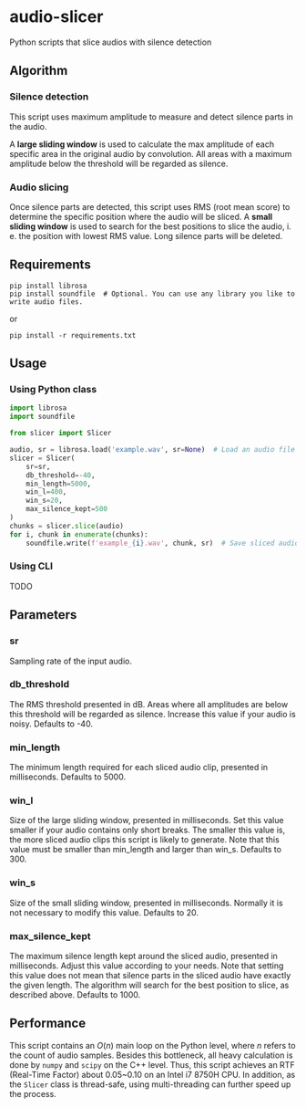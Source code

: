 # audio-slicer
Python scripts that slice audios with silence detection

## Algorithm

### Silence detection

This script uses maximum amplitude to measure and detect silence parts in the audio.

A **large sliding window** is used to calculate the max amplitude of each specific area in the original audio by convolution. All areas with a maximum amplitude below the threshold will be regarded as silence.

### Audio slicing

Once silence parts are detected, this script uses RMS (root mean score) to determine the specific position where the audio will be sliced. A **small sliding window** is used to search for the best positions to slice the audio, i. e. the position with lowest RMS value. Long silence parts will be deleted.

## Requirements

```shell
pip install librosa
pip install soundfile  # Optional. You can use any library you like to write audio files.
```

or

```shell
pip install -r requirements.txt
```

## Usage

### Using Python class

```python
import librosa
import soundfile

from slicer import Slicer

audio, sr = librosa.load('example.wav', sr=None)  # Load an audio file with librosa
slicer = Slicer(
    sr=sr,
    db_threshold=-40,
    min_length=5000,
    win_l=400,
    win_s=20,
    max_silence_kept=500
)
chunks = slicer.slice(audio)
for i, chunk in enumerate(chunks):
    soundfile.write(f'example_{i}.wav', chunk, sr)  # Save sliced audio files with soundfile
```

### Using CLI

TODO

## Parameters

### sr

Sampling rate of the input audio.

### db_threshold

The RMS threshold presented in dB. Areas where all amplitudes are below this threshold will be regarded as silence. Increase this value if your audio is noisy. Defaults to -40.

### min_length

The minimum length required for each sliced audio clip, presented in milliseconds. Defaults to 5000.

### win_l

Size of the large sliding window, presented in milliseconds. Set this value smaller if your audio contains only short breaks. The smaller this value is, the more sliced audio clips this script is likely to generate. Note that this value must be smaller than min_length and larger than win_s. Defaults to 300.

### win_s

Size of the small sliding window, presented in milliseconds. Normally it is not necessary to modify this value. Defaults to 20.

### max_silence_kept

The maximum silence length kept around the sliced audio, presented in milliseconds. Adjust this value according to your needs. Note that setting this value does not mean that silence parts in the sliced audio have exactly the given length. The algorithm will search for the best position to slice, as described above. Defaults to 1000.

## Performance

This script contains an $O(n)$ main loop on the Python level, where $n$ refers to the count of audio samples. Besides this bottleneck, all heavy calculation is done by `numpy` and `scipy` on the C++ level. Thus, this script achieves an RTF (Real-Time Factor) about 0.05~0.10 on an Intel i7 8750H CPU. In addition, as the `Slicer` class is thread-safe, using multi-threading can further speed up the process.
